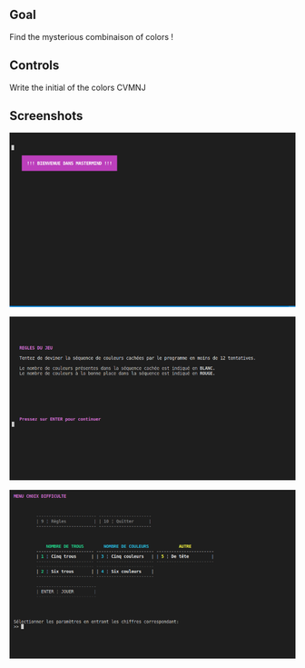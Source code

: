 ## Goal

Find the mysterious combinaison of colors !

## Controls

Write the initial of the colors CVMNJ

## Screenshots
![title](https://github.com/gammamic199951/my_mastermind/blob/main/screenshots/title.png)

![rules](https://github.com/gammamic199951/my_mastermind/blob/main/screenshots/rules.png)

![menu](https://github.com/gammamic199951/my_mastermind/blob/main/screenshots/menu.png)
